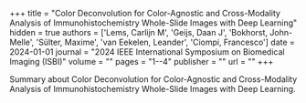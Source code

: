 +++
title = "Color Deconvolution for Color-Agnostic and Cross-Modality Analysis of Immunohistochemistry Whole-Slide Images with Deep Learning"
hidden = true
authors  = ['Lems, Carlijn M', 'Geijs, Daan J', 'Bokhorst, John-Melle', 'Sülter, Maxime', 'van Eekelen, Leander', 'Ciompi, Francesco']
date = 2024-01-01
journal = "2024 IEEE International Symposium on Biomedical Imaging (ISBI)"
volume = ""
pages = "1--4"
publisher = ""
url = ""
+++

Summary about Color Deconvolution for Color-Agnostic and Cross-Modality Analysis of Immunohistochemistry Whole-Slide Images with Deep Learning.